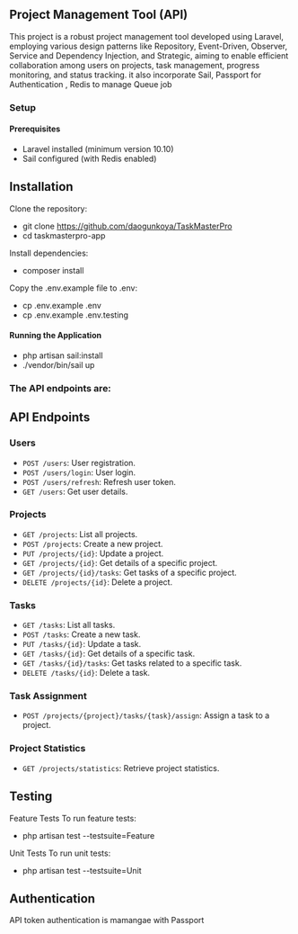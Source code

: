 

## Project Management Tool (API)

This project is a robust project management tool developed using Laravel, employing various design patterns like Repository, Event-Driven, Observer, Service and Dependency Injection,  and Strategic, aiming to enable efficient collaboration among users on projects, task management, progress monitoring, and status tracking. it also incorporate Sail, Passport for Authentication , Redis to manage Queue job


### Setup

#### Prerequisites

-  Laravel installed (minimum version 10.10) 
-  Sail configured (with Redis enabled) 

## Installation

 Clone the repository:
- git clone https://github.com/daogunkoya/TaskMasterPro
- cd taskmasterpro-app

 Install dependencies:
- composer install


 Copy the .env.example file to .env:
- cp .env.example .env
- cp .env.example .env.testing

#### Running the Application

- php artisan sail:install
- ./vendor/bin/sail up




### The API endpoints are:

## API Endpoints

### Users

- `POST /users`: User registration.
- `POST /users/login`: User login.
- `POST /users/refresh`: Refresh user token.
- `GET /users`: Get user details.

### Projects

- `GET /projects`: List all projects.
- `POST /projects`: Create a new project.
- `PUT /projects/{id}`: Update a project.
- `GET /projects/{id}`: Get details of a specific project.
- `GET /projects/{id}/tasks`: Get tasks of a specific project.
- `DELETE /projects/{id}`: Delete a project.

### Tasks

- `GET /tasks`: List all tasks.
- `POST /tasks`: Create a new task.
- `PUT /tasks/{id}`: Update a task.
- `GET /tasks/{id}`: Get details of a specific task.
- `GET /tasks/{id}/tasks`: Get tasks related to a specific task.
- `DELETE /tasks/{id}`: Delete a task.

### Task Assignment

- `POST /projects/{project}/tasks/{task}/assign`: Assign a task to a project.

### Project Statistics

- `GET /projects/statistics`: Retrieve project statistics.




## Testing

 Feature Tests
 To run feature tests:
- php artisan test --testsuite=Feature

 Unit Tests
 To run unit tests:
- php artisan test --testsuite=Unit




##   Authentication
API token authentication is mamangae with Passport
